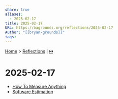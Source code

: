 ```yaml
---
share: true
aliases:
  - 2025-02-17
title: 2025-02-17
URL: https://bagrounds.org/reflections/2025-02-17
Author: "[[bryan-grounds]]"
tags: 
---
```

[Home](../index.md) > [Reflections](./index.md) | [⏮️](./2025-02-15.md)  
# 2025-02-17  
- [How To Measure Anything](../books/how-to-measure-anything.md)  
- [Software Estimation](../books/software-estimation.md)  
